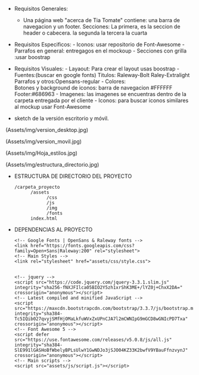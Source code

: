 - Requisitos Generales:
    - Una  página web "acerca de Tia Tomate" contiene:
        una barra de navegacion y un footer.
        Secciones: La primera, es la seccion de header o cabecera.
                   la segunda
                   la tercera
                   la cuarta
        
- Requisitos Especificos:
      - Iconos: usar repositorio de Font-Awesome
      -Parrafos en general:
         entregagos en el mockoup
      - Secciones con grilla :usar boostrap


- Requisitos Visuales:
      - Layaout: 
         Para crear el layout usas boostrap
      - Fuentes:(buscar en google fonts)
         Titulos: Raleway-Bolt Raley-Extralight
         Parrafos y otros:Opensans-regular
      - Colores:   
         Botones y background de iconos:
         barra de navegacion #FFFFFF
         Footer:#686963
      - Imagenes:
         las imagenes se encuentras dentro de la carpeta entregada por el cliente
      - Iconos:
         para buscar iconos similares al mockup usar Font-Awesome


- sketch de la versión escritorio y móvil.

(Assets/img/version_desktop.jpg)

(Assets/img/version_movil.jpg)

(Assets/img/Hoja_estilos.jpg)

(Assets/img/estructura_directorio.jpg)









- ESTRUCTURA DE DIRECTORIO DEL PROYECTO

      /carpeta_proyecto 
            /assets
                  /css
                  /js
                  /img 
                  /fonts
            index.html

- DEPENDENCIAS AL PROYECTO

      <!-- Google Fonts | OpenSans & Raleway fonts -->
      <link href="https://fonts.googleapis.com/css?family=Open+Sans|Raleway:200" rel="stylesheet">
      <!-- Main Styles -->
      <link rel="stylesheet" href="assets/css/style.css">


      <!-- jquery -->
      <script src="https://code.jquery.com/jquery-3.3.1.slim.js" integrity="sha256-fNXJFIlca05BIO2Y5zh1xrShK3ME+/lYZ0j+ChxX2DA=" crossorigin="anonymous"></script>
      <!-- Latest compiled and minified JavaScript -->
      <script src="https://maxcdn.bootstrapcdn.com/bootstrap/3.3.7/js/bootstrap.min.js" integrity="sha384-Tc5IQib027qvyjSMfHjOMaLkfuWVxZxUPnCJA7l2mCWNIpG9mGCD8wGNIcPD7Txa" crossorigin="anonymous"></script>
      <!-- Font Awesome 5 -->
      <script defer src="https://use.fontawesome.com/releases/v5.0.8/js/all.js" integrity="sha384-SlE991lGASHoBfWbelyBPLsUlwY1GwNDJo3jSJO04KZ33K2bwfV9YBauFfnzvynJ" crossorigin="anonymous"></script>
      <!-- Main scripts -->
      <script src="assets/js/script.js"></script>
            


